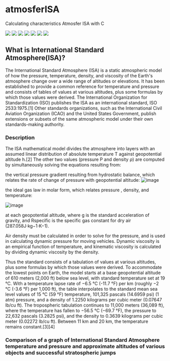 # atmosferISA
Calculating characteristics Atmosfer ISA with C

![](https://img.shields.io/github/license/Nabil-Syahnaufal/atmosferISA)
![](https://img.shields.io/github/issues/Nabil-Syahnaufal/atmosferISA)
![](https://img.shields.io/github/issues-closed/Nabil-Syahnaufal/atmosferISA)
![](https://img.shields.io/badge/Python-3-blue)
![](https://img.shields.io/github/forks/Nabil-Syahnaufal/atmosferISA)
![](https://img.shields.io/github/stars/Nabil-Syahnaufal/atmosferISA)
![](https://img.shields.io/github/last-commit/Nabil-Syahnaufal/atmosferISA)


## What is International Standard Atmosphere(ISA)?
The International Standard Atmosphere (ISA) is a static atmospheric model of how the pressure, temperature, density, and viscosity of the Earth's atmosphere change over a wide range of altitudes or elevations. It has been established to provide a common reference for temperature and pressure and consists of tables of values at various altitudes, plus some formulas by which those values were derived. The International Organization for Standardization (ISO) publishes the ISA as an international standard, ISO 2533:1975.[1] Other standards organizations, such as the International Civil Aviation Organization (ICAO) and the United States Government, publish extensions or subsets of the same atmospheric model under their own standards-making authority.

### Description
The ISA mathematical model divides the atmosphere into layers with an assumed linear distribution of absolute temperature T against geopotential altitude h.[2] The other two values (pressure P and density ρ) are computed by simultaneously solving the equations resulting from:

the vertical pressure gradient resulting from hydrostatic balance, which relates the rate of change of pressure with geopotential altitude:
![image](https://user-images.githubusercontent.com/97229948/173484501-c57301ea-75eb-4a96-a558-2302f26fd118.png)

the ideal gas law in molar form, which relates pressure , density, and temperature:

![image](https://user-images.githubusercontent.com/97229948/173484573-6c040be2-148b-45ad-a76c-20072f5c9d70.png)


at each geopotential altitude, where g is the standard acceleration of gravity, and Rspecific is the specific gas constant for dry air (287.058J⋅kg−1⋅K−1).

Air density must be calculated in order to solve for the pressure, and is used in calculating dynamic pressure for moving vehicles. Dynamic viscosity is an empirical function of temperature, and kinematic viscosity is calculated by dividing dynamic viscosity by the density.

Thus the standard consists of a tabulation of values at various altitudes, plus some formulas by which those values were derived. To accommodate the lowest points on Earth, the model starts at a base geopotential altitude of 610 meters (2,000 ft) below sea level, with standard temperature set at 19 °C. With a temperature lapse rate of −6.5 °C (-11.7 °F) per km (roughly −2 °C (-3.6 °F) per 1,000 ft), the table interpolates to the standard mean sea level values of 15 °C (59 °F) temperature, 101,325 pascals (14.6959 psi) (1 atm) pressure, and a density of 1.2250 kilograms per cubic meter (0.07647 lb/cu ft). The tropospheric tabulation continues to 11,000 meters (36,089 ft), where the temperature has fallen to −56.5 °C (−69.7 °F), the pressure to 22,632 pascals (3.2825 psi), and the density to 0.3639 kilograms per cubic meter (0.02272 lb/cu ft). Between 11 km and 20 km, the temperature remains constant.[3][4]

### Comparison of a graph of International Standard Atmosphere temperature and pressure and approximate altitudes of various objects and successful stratospheric jumps


